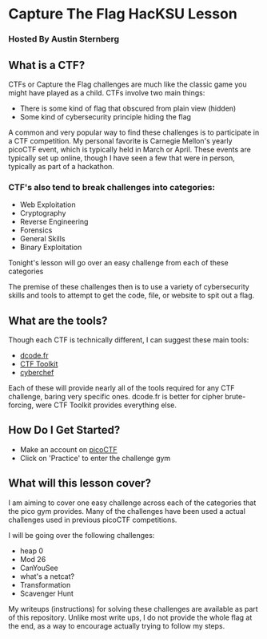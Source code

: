 # Capture The Flag HacKSU Lesson
### Hosted By Austin Sternberg

## What is a CTF?
CTFs or Capture the Flag challenges are much like the classic game you might have played as a child. CTFs involve two main things:
- There is some kind of flag that obscured from plain view (hidden)
- Some kind of cybersecurity principle hiding the flag

A common and very popular way to find these challenges is to participate in a CTF competition. My personal favorite is Carnegie Mellon's yearly picoCTF event, which is typically held in March or April. These events are typically set up online, though I have seen a few that were in person, typically as part of a hackathon.

### CTF's also tend to break challenges into categories:
- Web Exploitation
- Cryptography
- Reverse Engineering
- Forensics
- General Skills
- Binary Exploitation

Tonight's lesson will go over an easy challenge from each of these categories

The premise of these challenges then is to use a variety of cybersecurity skills and tools to attempt to get the code, file, or website to spit out a flag.

## What are the tools?
Though each CTF is technically different, I can suggest these main tools:

- [dcode.fr](https://www.dcode.fr/)
- [CTF Toolkit](https://ctftoolkit.com/)
- [cyberchef](https://gchq.github.io/CyberChef/)

Each of these will provide nearly all of the tools required for any CTF challenge, baring very specific ones. dcode.fr is better for cipher brute-forcing, were CTF Toolkit provides everything else.

## How Do I Get Started?
- Make an account on [picoCTF](https://play.picoctf.org/register)
- Click on 'Practice' to enter the challenge gym

## What will this lesson cover?
I am aiming to cover one easy challenge across each of the categories that the pico gym provides. Many of the challenges have been used a actual challenges used in previous picoCTF competitions.

I will be going over the following challenges:
- heap 0
- Mod 26
- CanYouSee
- what's a netcat?
- Transformation
- Scavenger Hunt

My writeups (instructions) for solving these challenges are available as part of this repository. Unlike most write ups, I do not provide the whole flag at the end, as a way to encourage actually trying to follow my steps.
